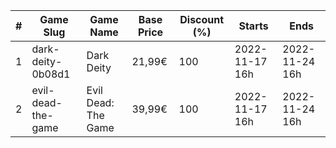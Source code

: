 |#|Game Slug|Game Name|Base Price|Discount (%)|Starts|Ends|
|---|---|---|---|---|---|---|
|1|dark-deity-0b08d1|Dark Deity|21,99€|100|2022-11-17 16h|2022-11-24 16h|
|2|evil-dead-the-game|Evil Dead: The Game|39,99€|100|2022-11-17 16h|2022-11-24 16h|
